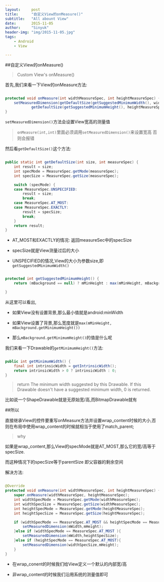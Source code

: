 ```yaml
---
layout:     post
title:      "自定义View的onMeasure()"
subtitle:   "All abount View"
date:       2015-11-05
author:     "Sinyuk"
header-img: "img/2015-11-05.jpg"
tags:
    - Android
    - View

---
```


##自定义View的onMeasure()

> Custom View's onMeasure() 

首先,我们来看一下View的onMeasure方法:

```java

protected void onMeasure(int widthMeasureSpec, int heightMeasureSpec) {
    setMeasuredDimension(getDefaultSize(getSuggestedMinimumWidth(), widthMeasureSpec),
            getDefaultSize(getSuggestedMinimumHeight(), heightMeasureSpec));
}

```

`setMeasuredDimension()`方法会设置View宽高的测量值


> `onMeasure(int,int)`里面必须调用`setMeasuredDimension()`来设置宽高
> 否则会报错

然后看`getDefaultSize()`这个方法:

```java

public static int getDefaultSize(int size, int measureSpec) {
    int result = size;
    int specMode = MeasureSpec.getMode(measureSpec);
    int specSize = MeasureSpec.getSize(measureSpec);

    switch (specMode) {
    case MeasureSpec.UNSPECIFIED:
        result = size;
        break;
    case MeasureSpec.AT_MOST:
    case MeasureSpec.EXACTLY:
        result = specSize;
        break;
    }
    return result;
}

```

- AT_MOST和EXACTLY的情况: 返回measureSec中的specSize
 - specSize就是View测量过后的大小

- UNSPECIFIED的情况,View的大小为参数size,即`getSuggestedMinimumWidth()`

```java

protected int getSuggestedMinimumHeight() {
    return (mBackground == null) ? mMinHeight : max(mMinHeight, mBackground.getMinimumHeight());

}

```

从这里可以看出,

- 如果View没有设置背景,那么最小值就是android:minWidth

- 如果View设置了背景,那么宽度就是`max(mMinHeight, mBackground.getMinimumHeight())`
 - 那么`mBackground.getMinimumHeight()`的值是什么呢

我们来看一下Drawable的`getMinimumHeight()`方法:

```java

public int getMinimumWidth() {
    final int intrinsicWidth = getIntrinsicWidth();
    return intrinsicWidth > 0 ? intrinsicWidth : 0;
}

```

>  return The minimum width suggested by this Drawable. If this Drawable doesn't have a suggested minimum width, 0 is returned.

比如说一个ShapeDrawable就是无原始宽/高,而BitmapDrawable就有



##所以

直接继承View的控件要重写onMeasure方法并设置wrap_content时候的大小,否则在布局中使用wrap_content的时候就相当于使用了match_parent;

> why

如果是wrap_content,那么View的specMode就是AT_MOST,那么它的宽/高等于specSize.

而这种情况下的specSize等于parentSize 即父容器的剩余空间

解决方法:

```java

@Override
protected void onMeasure(int widthMeasureSpec, int heightMeasureSpec) {
    super.onMeasure(widthMeasureSpec, heightMeasureSpec);
    int widthSpecMode = MeasureSpec.getMode(widthMeasureSpec);
    int widthSpecSize = MeasureSpec.getSize(widthMeasureSpec);
    int heightSpecMode = MeasureSpec.getMode(heightMeasureSpec);
    int heightSpecSize = MeasureSpec.getSize(heightMeasureSpec);

    if (widthSpecMode == MeasureSpec.AT_MOST && heightSpecMode == MeasureSpec.AT_MOST){
        setMeasuredDimension(mWidth,mHeight);
    }else if (widthSpecMode == MeasureSpec.AT_MOST ){
        setMeasuredDimension(mWidth,heightSpecSize);
    }else if (heightSpecMode == MeasureSpec.AT_MOST){
        setMeasuredDimension(widthSpecSize,mHeight);
    }
}

```

- 在wrap_conent的时候我们给View定义一个默认的内部宽/高

- 非wrap_content的时候我们沿用系统的测量值即可
